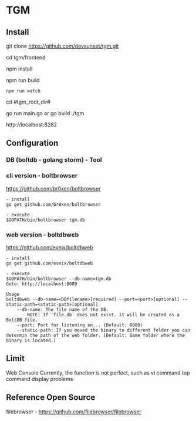 
# TGM

## Install

git clone  https://github.com/devsunset/tgm.git

cd tgm/frontend

npm install

npm run build

    npm run watch

cd #tgm_root_dir#

go run main.go
or 
go build
./tgm

http://localhost:8282


## Configuration

### DB (boltdb - golang storm) - Tool

### cli version - boltbrowser
https://github.com/br0xen/boltbrowser

    - install
    go get github.com/br0xen/boltbrowser

    - execute 
    $GOPATH/bin/boltbrowser tgm.db

### web version - boltdbweb
https://github.com/evnix/boltdbweb

    - install
    go get github.com/evnix/boltdbweb

    - execute 
    $GOPATH/bin/boltbrowser --db-name=tgm.db
    Goto: http://localhost:8089

    Usage
    boltdbweb --db-name=<DBfilename>[required] --port=<port>[optional] --static-path=<static-path>[optional]
        --db-name: The file name of the DB.
            NOTE: If 'file.db' does not exist. it will be created as a BoltDB file.
        --port: Port for listening on... (Default: 8080)
        --static-path: If you moved the binary to different folder you can determin the path of the web folder. (Default: Same folder where the binary is located.)

## Limit 
Web Console
Currently, the function is not perfect, such as vi command top command display problems

## Reference Open Source
filebrowser - https://github.com/filebrowser/filebrowser
